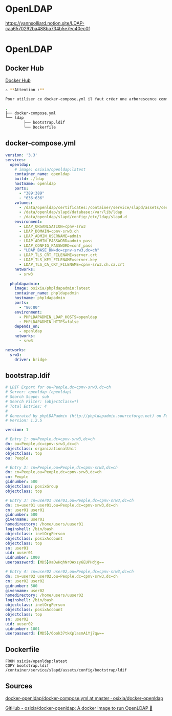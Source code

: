 # OpenLDAP

https://yannsolliard.notion.site/LDAP-caa6570292ba488ba734b5e7ec40ec0f

# OpenLDAP

## Docker Hub

[Docker Hub](https://hub.docker.com/r/bitnami/openldap/)

```Bash
⚠️ **Attention :** 

Pour utiliser ce docker-compose.yml il faut créer une arborescence comme suit :

.
├── docker-compose.yml
└── ldap
        ├── bootstrap.ldif
        └── Dockerfile
```

## docker-compose.yml

```yaml
version: '3.3'
services:
  openldap:
    # image: osixia/openldap:latest
    container_name: openldap
    build: ./ldap
    hostname: openldap
    ports: 
      - "389:389"
      - "636:636"
    volumes:
      - /data/openldap/certificates:/container/service/slapd/assets/certs
      - /data/openldap/slapd/database:/var/lib/ldap
      - /data/openldap/slapd/config:/etc/ldap/slapd.d
    environment: 
      - LDAP_ORGANISATION=cpnv-srw3
      - LDAP_DOMAIN=cpnv-srw3.ch
      - LDAP_ADMIN_USERNAME=admin
      - LDAP_ADMIN_PASSWORD=admin_pass
      - LDAP_CONFIG_PASSWORD=conf_pass
      - "LDAP_BASE_DN=dc=cpnv-srw3,dc=ch"
      - LDAP_TLS_CRT_FILENAME=server.crt
      - LDAP_TLS_KEY_FILENAME=server.key
      - LDAP_TLS_CA_CRT_FILENAME=cpnv-srw3.ch.ca.crt
    networks:
      - srw3
  
  phpldapadmin:
    image: osixia/phpldapadmin:latest
    container_name: phpldapadmin
    hostname: phpldapadmin
    ports: 
      - "80:80"
    environment: 
      - PHPLDAPADMIN_LDAP_HOSTS=openldap
      - PHPLDAPADMIN_HTTPS=false
    depends_on:
      - openldap
    networks:
      - srw3

networks:
  srw3:
    driver: bridge
```

## bootstrap.ldif

```yaml
# LDIF Export for ou=People,dc=cpnv-srw3,dc=ch
# Server: openldap (openldap)
# Search Scope: sub
# Search Filter: (objectClass=*)
# Total Entries: 4
#
# Generated by phpLDAPadmin (http://phpldapadmin.sourceforge.net) on February 7, 2022 2:03 pm
# Version: 1.2.5

version: 1

# Entry 1: ou=People,dc=cpnv-srw3,dc=ch
dn: ou=People,dc=cpnv-srw3,dc=ch
objectclass: organizationalUnit
objectclass: top
ou: People

# Entry 2: cn=People,ou=People,dc=cpnv-srw3,dc=ch
dn: cn=People,ou=People,dc=cpnv-srw3,dc=ch
cn: People
gidnumber: 500
objectclass: posixGroup
objectclass: top

# Entry 3: cn=user01 user01,ou=People,dc=cpnv-srw3,dc=ch
dn: cn=user01 user01,ou=People,dc=cpnv-srw3,dc=ch
cn: user01 user01
gidnumber: 500
givenname: user01
homedirectory: /home/users/uuser01
loginshell: /bin/bash
objectclass: inetOrgPerson
objectclass: posixAccount
objectclass: top
sn: user01
uid: uuser01
uidnumber: 1000
userpassword: {MD5}XaDwHqhNrOAxzy6EUPHdjg==

# Entry 4: cn=user02 user02,ou=People,dc=cpnv-srw3,dc=ch
dn: cn=user02 user02,ou=People,dc=cpnv-srw3,dc=ch
cn: user02 user02
gidnumber: 500
givenname: user02
homedirectory: /home/users/uuser02
loginshell: /bin/bash
objectclass: inetOrgPerson
objectclass: posixAccount
objectclass: top
sn: user02
uid: uuser02
uidnumber: 1001
userpassword: {MD5}/6ook37tkKplasmA1Yj7qw==
```

## Dockerfile

```docker
FROM osixia/openldap:latest
COPY bootstrap.ldif /container/service/slapd/assets/config/bootstrap/ldif
```

## Sources

[docker-openldap/docker-compose.yml at master · osixia/docker-openldap](https://github.com/osixia/docker-openldap/blob/master/example/docker-compose.yml)

[GitHub - osixia/docker-openldap: A docker image to run OpenLDAP 🐳](https://github.com/osixia/docker-openldap)
